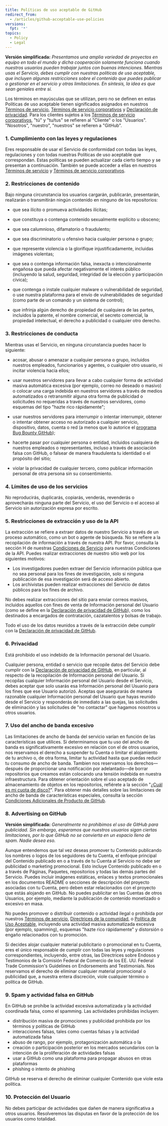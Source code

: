 ```yaml
---
title: Políticas de uso aceptable de GitHub
redirect_from:
  - /articles/github-acceptable-use-policies
versions:
  fpt: '*'
topics:
  - Policy
  - Legal
---
```


**Versión simplificada:** _Presentamos una amplia variedad de proyectos en equipo en todo el mundo y dicha cooperación solamente funciona cuando nuestros usuarios pueden trabajar juntos con buenas intenciones. Mientras usas el Servicio, debes cumplir con nuestras políticas de uso aceptable, que incluyen algunas restricciones sobre el contenido que puedes publicar o gestionar en el servicio y otras limitaciones. En síntesis, la idea es que sean geniales entre sí._

Los términos en mayúsculas que se utilizan, pero no se definen en estas Políticas de uso aceptable tienen significados asignados en nuestros [Términos de servicio](/articles/github-terms-of-service), [Términos de servicio corporativos](/articles/github-corporate-terms-of-service) y [Declaración de privacidad](/articles/github-privacy-statement). Para los clientes sujetos a los [Términos de servicio corporativos](/articles/github-corporate-terms-of-service), "tú" y "tu/tus" se refieren al "Cliente" o los "Usuarios". "Nosotros", "nuestro", "nuestros" se refieren a "GitHub".

### 1. Cumplimiento con las leyes y regulaciones
Eres responsable de usar el Servicio de conformidad con todas las leyes, regulaciones y con todas nuestras Políticas de uso aceptable que correspondan. Estas políticas se pueden actualizar cada cierto tiempo y se presentan a continuación. También se puede acceder a ellas en nuestros [Términos de servicio](/articles/github-terms-of-service) y [Términos de servicio corporativos](/articles/github-corporate-terms-of-service).

### 2. Restricciones de contenido
Bajo ninguna circunstancia los usuarios cargarán, publicarán, presentarán, realizarán o transmitirán ningún contenido en ninguno de los repositorios:

- que sea ilícito o promueva actividades ilícitas;

- que constituya o contenga contenido sexualmente explícito u obsceno;

- que sea calumnioso, difamatorio o fraudulento;

- que sea discriminatorio u ofensivo hacia cualquier persona o grupo;

- que represente violencia o la glorifique injustificadamente, incluidas imágenes violentas;

- que sea o contenga información falsa, inexacta o intencionalmente engañosa que pueda afectar negativamente el interés público (incluyendo la salud, seguridad, integridad de la elección y participación cívica);

- que contenga o instale cualquier malware o vulnerabilidad de seguridad, o use nuestra plataforma para el envío de vulnerabilidades de seguridad (como parte de un comando y un sistema de control);

- que infrinja algún derecho de propiedad de cualquiera de las partes, incluidos la patente, el nombre comercial, el secreto comercial, la propiedad intelectual, el derecho a publicidad o cualquier otro derecho.

### 3. Restricciones de conducta
Mientras usas el Servicio, en ninguna circunstancia puedes hacer lo siguiente:

- acosar, abusar o amenazar a cualquier persona o grupo, incluidos nuestros empleados, funcionarios y agentes, o cualquier otro usuario, ni incitar violencia hacia ellos;

- usar nuestros servidores para llevar a cabo cualquier forma de actividad masiva automática excesiva (por ejemplo, correo no deseado o masivo) o colocar una carga indebida en nuestros servidores a través de medios automatizados o retransmitir alguna otra forma de publicidad o solicitudes no requeridas a través de nuestros servidores, como esquemas del tipo "hazte rico rápidamente";

- usar nuestros servidores para interrumpir o intentar interrumpir, obtener o intentar obtener acceso no autorizado a cualquier servicio, dispositivo, datos, cuenta o red (a menos que lo autorice el [programa Bug Bounty GitHub](https://bounty.github.com));

- hacerte pasar por cualquier persona o entidad, incluidos cualquiera de nuestros empleados o representantes, incluso a través de asociación falsa con GitHub, o falsear de manera fraudulenta tu identidad o el propósito del sitio;

- violar la privacidad de cualquier tercero, como publicar información personal de otra persona sin su consentimiento.

### 4. Límites de uso de los servicios
No reproducirás, duplicarás, copiarás, venderás, revenderás o aprovecharás ninguna parte del Servicio, el uso del Servicio o el acceso al Servicio sin autorización expresa por escrito.

### 5. Restricciones de extracción y uso de la API
La extracción se refiere a extraer datos de nuestro Servicio a través de un proceso automático, como un bot o agente de búsqueda. No se refiere a la recopilación de información a través de nuestra API. Por favor, consulta la sección H de nuestras [Condiciones de Servicio](/articles/github-terms-of-service#h-api-terms) para nuestras Condiciones de la API. Puedes realizar extracciones de nuestro sitio web por los siguientes motivos:

- Los investigadores pueden extraer del Servicio información pública que no sea personal para los fines de investigación, solo si ninguna publicación de esa investigación será de acceso abierto.
- Los archivistas pueden realizar extracciones del Servicio de datos públicos para los fines de archivo.

No debes realizar extracciones del sitio para enviar correos masivos, incluidos aquellos con fines de venta de Información personal del Usuario (como se define en la [Declaración de privacidad de GitHub](/articles/github-privacy-statement)), como los destinados a encargados de contratación, cazatalentos y bolsas de trabajo.

Todo el uso de los datos reunidos a través de la extracción debe cumplir con la [Declaración de privacidad de GitHub](/articles/github-privacy-statement).

### 6. Privacidad
Está prohibido el uso indebido de la Información personal del Usuario.

Cualquier persona, entidad o servicio que recopile datos del Servicio debe cumplir con la [Declaración de privacidad de GitHub](/articles/github-privacy-statement), en particular, al respecto de la recopilación de Información personal del Usuario. Si recopilas cualquier Información personal del Usuario desde el Servicio, debes aceptar que solo usarás esa Información personal del Usuario para los fines que ese Usuario autorizó. Aceptas que asegurarás de manera razonable cualquier Información personal del Usuario que hayas reunido desde el Servicio y responderás de inmediato a las quejas, las solicitudes de eliminación y las solicitudes de "no contactar" que hagamos nosotros u otros usuarios.

### 7. Uso del ancho de banda excesivo
Las limitaciones de ancho de banda del servicio varían en función de las características que utilices. Si determinamos que tu uso del ancho de banda es significativamente excesivo en relación con el de otros usuarios, nos reservamos el derecho a suspender tu Cuenta o limitar el alojamiento de tu archivo o, de otra forma, limitar tu actividad hasta que puedas reducir tu consumo de ancho de banda. Tambien nos reservamos los derechos—después de proporcionar una notificación por adelantado—de borrar repositorios que creamos están colocando una tensión indebida en nuestra infraestructura. Para obtener orientación sobre el uso aceptado de almacenamiento de objetos en los repositorios, refiérete a la sección "[¿Cuál es mi cuota de disco?](/github/managing-large-files/what-is-my-disk-quota)". Para obtener más detalles sobre las limitaciones de ancho de banda de características especiales, consulta la sección [Condiciones Adicionales de Producto de GitHub](/github/site-policy/github-additional-product-terms).

### 8. Advertising on GitHub
**Versión simplificada:** *Generalmente no prohibimos el uso de GitHub para publicidad. Sin embargo, esperamos que nuestros usuarios sigan ciertas limitaciones, por lo que GitHub no se convierta en un espacio lleno de spam. Nadie desea eso.*

Aunque entendemos que tal vez deseas promover tu Contenido publicando los nombres o logos de los seguidores de tu Cuenta, el enfoque principal del Contenido publicado en o a través de tu Cuenta al Servicio no debe ser publicidad o marketing promocional. Esto incluye Contenido publicado en o a través de Páginas, Paquetes, repositorios y todas las demás partes del Servicio. Puedes incluir imágenes estáticas, enlaces y textos promocionales en los documentos README o secciones de descripción del proyecto asociadas con tu Cuenta, pero deben estar relacionados con el proyecto que estás alojando en GitHub. No puedes publicitar en las Cuentas de otros Usuarios, por ejemplo, mediante la publicación de contenido monetizado o excesivo en masa.

No puedes promover o distribuir contenido o actividad ilegal o prohibida por nuestros [Términos de servicio](/github/site-policy/github-terms-of-service/), [Directrices de la comunidad](/github/site-policy/github-community-guidelines/), o [Política de Uso Aceptable](/github/site-policy/github-acceptable-use-policies/), incluyendo una actividad masiva automatizada excesiva (por ejemplo, spamming), esquemas "hazte rico rápidamente" y distorsión o engaño relacionados con tu promoción.

Si decides alojar cualquier material publicitario o promocional en tu Cuenta, eres el único responsable de cumplir con todas las leyes y regulaciones correspondientes, incluyendo, entre otras, las Directrices sobre Endosos y Testimonios de la Comisión Federal de Comercio de los EE. UU. Federal Trade Commission's Guidelines on Endorsements and Testimonials. Nos reservamos el derecho de eliminar cualquier material promocional o publicidad que, a nuestra entera discreción, viole cualquier término o política de GitHub.

### 9. Spam y actividad falsa en GitHub
En GitHub se prohíbe la actividad excesiva automatizada y la actividad coordinada falsa, como el spamming. Las actividades prohibidas incluyen:
* distribución masiva de promociones y publicidad prohibida por los términos y políticas de GitHub
* interacciones falsas, tales como cuentas falsas y la actividad automatizada falsa
* abuso de rango, por ejemplo, protagonización automática o la
* creación o participación posterior en los mercados secundarios con la intención de la proliferación de actividades falsas
* usar a GitHub como una plataforma para propagar abusos en otras plataformas
* phishing o intento de phishing

GitHub se reserva el derecho de eliminar cualquier Contenido que viole esta política.

### 10. Protección del Usuario
No debes participar de actividades que dañen de manera significativa a otros usuarios. Resolveremos las disputas en favor de la protección de los usuarios como totalidad.

